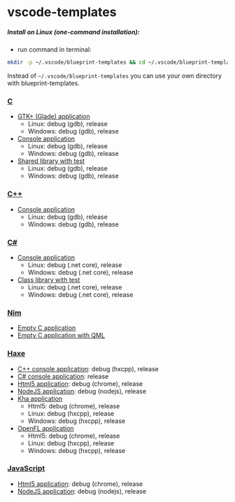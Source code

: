 # vscode-templates

##### Install on Linux (one-command installation):<br/>
* run command in terminal:
```bash
mkdir -p ~/.vscode/blueprint-templates && cd ~/.vscode/blueprint-templates && curl -H 'Cache-Control: no-cache' https://raw.githubusercontent.com/r3d9u11/vscode-templates/master/install-blueprint-linux.sh | bash
```
Instead of `~/.vscode/blueprint-templates` you can use your own directory with blueprint-templates.

### [C](c)
* [GTK+ (Glade) application](C/gtk_glade_application)
  * Linux: debug (gdb), release
  * Windows: debug (gdb), release
* [Console application](C/console_application)
  * Linux: debug (gdb), release
  * Windows: debug (gdb), release
* [Shared library with test](C/shared_library)
  * Linux: debug (gdb), release
  * Windows: debug (gdb), release

### [C++](cpp)
* [Console application](Cpp/console_application)
  * Linux: debug (gdb), release
  * Windows: debug (gdb), release

### [C#](csharp)
* [Console application](CSharp/console_application)
  * Linux: debug (.net core), release
  * Windows: debug (.net core), release
* [Class library with test](CSharp/class_library)
  * Linux: debug (.net core), release
  * Windows: debug (.net core), release

### [Nim](nim)
* [Empty C application](Nim/empty_c_app)
* [Empty C application with QML](Nim/empty_c_nimqml_app)

### [Haxe](haxe)
* [C++ console application](Haxe/cpp_console_application): debug (hxcpp), release
* [C# console application](Haxe/cs_console_application): release
* [Html5 application](Haxe/html5_application): debug (chrome), release
* [NodeJS application](Haxe/nodejs_application): debug (nodejs), release
* [Kha application](Haxe/kha_application)
  * Html5: debug (chrome), release
  * Linux: debug (hxcpp), release
  * Windows: debug (hxcpp), release
* [OpenFL application](Haxe/kha_application)
  * Html5: debug (chrome), release
  * Linux: debug (hxcpp), release
  * Windows: debug (hxcpp), release

### [JavaScript](javascript)
* [Html5 application](JavaScript/html5_application): debug (chrome), release
* [NodeJS application](JavaScript/nodejs_application): debug (nodejs), release
